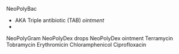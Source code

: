 NeoPolyBac 
- AKA Triple antibiotic (TAB) *ointment*
- 

NeoPolyGram
NeoPolyDex drops
NeoPolyDex ointment
Terramycin
Tobramycin
Erythromicin
Chloramphenicol
Ciprofloxacin